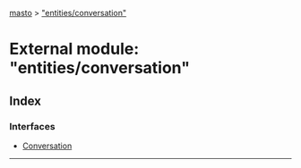 [masto](../README.md) > ["entities/conversation"](../modules/_entities_conversation_.md)

# External module: "entities/conversation"

## Index

### Interfaces

* [Conversation](../interfaces/_entities_conversation_.conversation.md)

---

